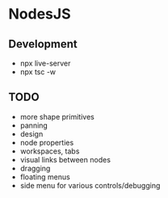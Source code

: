 # NodesJS

## Development

- npx live-server
- npx tsc -w

## TODO

- more shape primitives
- panning
- design
- node properties
- workspaces, tabs
- visual links between nodes
- dragging
- floating menus
- side menu for various controls/debugging
